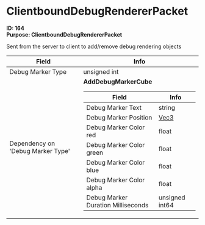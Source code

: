 # ClientboundDebugRendererPacket

**ID: 164**  
**Purpose: ClientboundDebugRendererPacket**  

Sent from the server to client to add/remove debug rendering objects

<table><thead><tr><th>Field</th><th>Info</th></tr></thead><tbody>
<tr><td>Debug Marker Type</td><td>unsigned int</td></tr>
<tr><td>Dependency on 'Debug Marker Type'</td><td><b>AddDebugMarkerCube</b><br>
  <table><thead><tr><th>Field</th><th>Info</th></tr></thead><tbody>
  <tr><td>Debug Marker Text</td><td>string</td></tr>
  <tr><td>Debug Marker Position</td><td><a href="../types/Vec3.md">Vec3</a></td></tr>
  <tr><td>Debug Marker Color red</td><td>float</td></tr>
  <tr><td>Debug Marker Color green</td><td>float</td></tr>
  <tr><td>Debug Marker Color blue</td><td>float</td></tr>
  <tr><td>Debug Marker Color alpha</td><td>float</td></tr>
  <tr><td>Debug Marker Duration Milliseconds</td><td>unsigned int64</td></tr>
  </tbody></table></td></tr>
</tbody></table>
